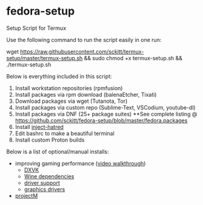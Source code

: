 # fedora-setup
Setup Script for Termux

Use the following command to run the script easily in one run:

wget https://raw.githubusercontent.com/sckitt/termux-setup/master/termux-setup.sh && sudo chmod +x termux-setup.sh && ./termux-setup.sh

Below is everything included in this script:

1. Install workstation repositories (rpmfusion)
2. Install packages via rpm download (balenaEtcher, Tixati)
3. Download packages via wget (Tutanota, Tor)
4. Install packages via custom repo (Sublime-Text, VSCodium, youtube-dl)
5. Install packages via DNF (25+ package suites)
**See complete listing @ https://github.com/sckitt/fedora-setup/blob/master/fedora.packages
6. Install [inject-hatred](https://github.com/sckitt/inject-hatred)
7. Edit bashrc to make a beautiful terminal
8. Install custom Proton builds

Below is a list of optional/manual installs:

* improving gaming performance ([video walkthrough](https://youtu.be/-jLCjY7PNig?t=466))
    * [DXVK](https://github.com/lutris/docs/blob/master/HowToDXVK.md)
    * [Wine dependencies](https://github.com/lutris/docs/blob/master/WineDependencies.md)
    * [driver support](https://github.com/lutris/docs/blob/master/InstallingDrivers.md)
    * [graphics drivers](https://github.com/doitsujin/dxvk/wiki/Driver-support)
* [projectM](https://github.com/projectM-visualizer/projectM)
